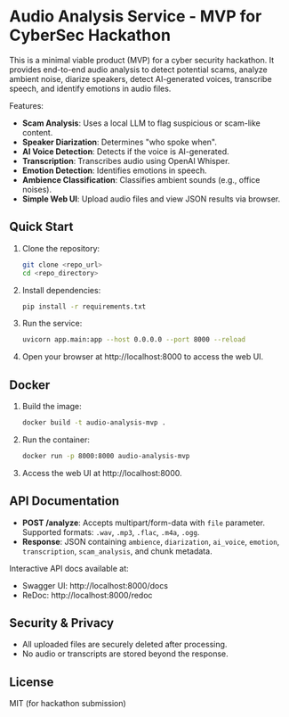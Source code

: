 # Audio Analysis Service - MVP for CyberSec Hackathon

This is a minimal viable product (MVP) for a cyber security hackathon. It provides end-to-end audio analysis to detect potential scams, analyze ambient noise, diarize speakers, detect AI-generated voices, transcribe speech, and identify emotions in audio files.

Features:
- **Scam Analysis**: Uses a local LLM to flag suspicious or scam-like content.
- **Speaker Diarization**: Determines "who spoke when".
- **AI Voice Detection**: Detects if the voice is AI-generated.
- **Transcription**: Transcribes audio using OpenAI Whisper.
- **Emotion Detection**: Identifies emotions in speech.
- **Ambience Classification**: Classifies ambient sounds (e.g., office noises).
- **Simple Web UI**: Upload audio files and view JSON results via browser.

## Quick Start
1. Clone the repository:
   ```bash
   git clone <repo_url>
   cd <repo_directory>
   ```
2. Install dependencies:
   ```bash
   pip install -r requirements.txt
   ```
3. Run the service:
   ```bash
   uvicorn app.main:app --host 0.0.0.0 --port 8000 --reload
   ```
4. Open your browser at http://localhost:8000 to access the web UI.

## Docker
1. Build the image:
   ```bash
   docker build -t audio-analysis-mvp .
   ```
2. Run the container:
   ```bash
   docker run -p 8000:8000 audio-analysis-mvp
   ```
3. Access the web UI at http://localhost:8000.

## API Documentation
- **POST /analyze**: Accepts multipart/form-data with `file` parameter. Supported formats: `.wav`, `.mp3`, `.flac`, `.m4a`, `.ogg`.
- **Response**: JSON containing `ambience`, `diarization`, `ai_voice`, `emotion`, `transcription`, `scam_analysis`, and chunk metadata.

Interactive API docs available at:
- Swagger UI: http://localhost:8000/docs
- ReDoc: http://localhost:8000/redoc

## Security & Privacy
- All uploaded files are securely deleted after processing.
- No audio or transcripts are stored beyond the response.

## License
MIT (for hackathon submission)
